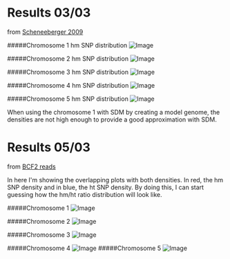 Results 03/03 
====
from [Scheneeberger 2009](http://1001genomes.org/software/shoremap.html)

#####Chromosome 1 hm SNP distribution
![Image](https://github.com/pilarcormo/SNP_distribution_method/blob/master/chromosome1/Rplot.hm1.png?raw=true)

#####Chromosome 2 hm SNP distribution
![Image](https://github.com/pilarcormo/SNP_distribution_method/blob/master/chromosome2/Rplot.hm2.png?raw=true)

#####Chromosome 3 hm SNP distribution
![Image](https://github.com/pilarcormo/SNP_distribution_method/blob/master/chromosome3/Rplot.hm3.png?raw=true)

#####Chromosome 4 hm SNP distribution
![Image](https://github.com/pilarcormo/SNP_distribution_method/blob/master/chromosome4/Rplot.hm4.png?raw=true)

#####Chromosome 5 hm SNP distribution
![Image](https://github.com/pilarcormo/SNP_distribution_method/blob/master/chromosome5/Rplot.hm5.png?raw=true)

When using the chromosome 1 with SDM by creating a model genome, the densities are not high enough to provide a good approximation with SDM.

Results 05/03
====

from [BCF2 reads](http://1001genomes.org/software/shoremap.html)

In here I'm showing the overlapping plots with both densities. In red, the hm SNP density and in blue, the ht SNP density. By doing this, I can start guessing how the hm/ht ratio distribution will look like. 

#####Chromosome 1 
![Image](https://github.com/pilarcormo/SNP_distribution_method/blob/master/BCF2_chromosome1/Rplot.overlap_hmht.png?raw=true)

#####Chromosome 2 
![Image](https://github.com/pilarcormo/SNP_distribution_method/blob/master/BCF2_chromosome2/Rplot.overlap_hmht.png?raw=true)

#####Chromosome 3
![Image](https://github.com/pilarcormo/SNP_distribution_method/blob/master/BCF2_chromosome3/Rplot.overlap_hmht.png?raw=true)

#####Chromosome 4
![Image](https://github.com/pilarcormo/SNP_distribution_method/blob/master/BCF2_chromosome4/Rplot.overlap_hmht.png?raw=true)
#####Chromosome 5 
![Image](https://github.com/pilarcormo/SNP_distribution_method/blob/master/BCF2_chromosome5/Rplot.overlap_hmht.png?raw=true)
